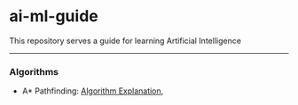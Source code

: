 # ai-ml-guide

This repository serves a guide for learning Artificial Intelligence

---
### Algorithms
- A* Pathfinding: [Algorithm Explanation](https://www.youtube.com/watch?v=-L-WgKMFuhE), 
